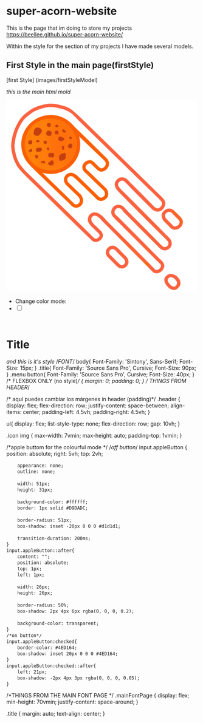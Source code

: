 # super-acorn-website

This is the page that im doing to store my projects
https://beellee.github.io/super-acorn-website/

Within the style for the section of my projects I have made several models. 

## First Style in the main page(firstStyle)

[first Style] (images/firstStyleModel)

*this is the main html mold*
    <!-- HEADER (Logo, change style button)-->
    <div class="header"> 
        <div class="icon"><img src="images/icon.png" alt=""></div>
        <div>
            <ul>
                <li>Change color mode:</li>
                <li><input class="appleButton" type="checkbox" onclick="changeStyle()" ></li>
            </ul>   
        </div>
     </div>
     <!-- MAIN FONT PAGE (Title, Background image) -->
     <div class="mainFontPage">
         <h1 class="title">Title</h1>
     </div>
    </div>
*and this is it's style*
/*FONT*/
body{
    Font-Family: 'Sintony', Sans-Serif;
    Font-Size: 15px;
}
.title{
    Font-Family: 'Source Sans Pro', Cursive;
    Font-Size: 90px;
}
.menu button{
    Font-Family: 'Source Sans Pro', Cursive;
    Font-Size: 40px;
}
/* FLEXBOX ONLY (no style)*/
*{
    margin: 0;
    padding: 0;
}
/* THINGS FROM HEADER*/

/* aquí puedes cambiar los márgenes in header (padding)*/
.header {
    display: flex;
    flex-direction: row;
    justify-content: space-between;
    align-items: center;
    padding-left: 4.5vh;
    padding-right: 4.5vh; 
}

ul{
    display: flex;
    list-style-type: none;
    flex-direction: row;
    gap: 10vh;
}

.icon img {
    max-width: 7vmin;
    max-height: auto;
   padding-top: 1vmin;
}

/*apple buttom for the colourful mode */
/*off button*/
    input.appleButton {
        position: absolute;
        right: 5vh;
        top: 2vh;

        appearance: none;
        outline: none;
        
        width: 51px;
        height: 31px;

        background-color: #ffffff;
        border: 1px solid #D9DADC;

        border-radius: 51px;
        box-shadow: inset -20px 0 0 0 #d1d1d1;
        
        transition-duration: 200ms;
    }
    input.appleButton::after{
        content: "";
        position: absolute;
        top: 1px;
        left: 1px;

        width: 26px;
        height: 26px;

        border-radius: 50%;
        box-shadow: 2px 4px 6px rgba(0, 0, 0, 0.2);

        background-color: transparent;
    }
    /*on button*/
    input.appleButton:checked{
        border-color: #4ED164;
        box-shadow: inset 20px 0 0 0 #4ED164;
    }
    input.appleButton:checked::after{
        left: 21px;
        box-shadow: -2px 4px 3px rgba(0, 0, 0, 0.05);
    }

/*THINGS FROM THE MAIN FONT PAGE */
.mainFontPage {
    display: flex;
    min-height: 70vmin;
    justify-content: space-around;
}

.title {
    margin: auto;
    text-align: center;
}